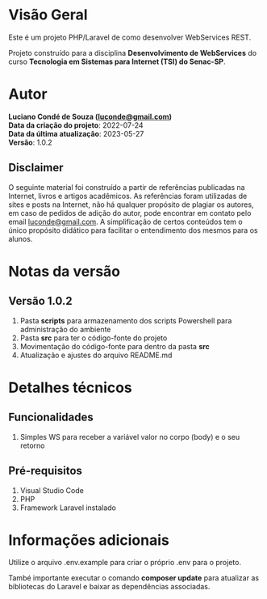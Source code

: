# Visão Geral
Este é um projeto PHP/Laravel de como desenvolver WebServices REST. 

Projeto construído para a disciplina **Desenvolvimento de WebServices** do curso **Tecnologia em Sistemas para Internet (TSI) do Senac-SP**.

# Autor
**Luciano Condé de Souza (luconde@gmail.com)**  
**Data da criação do projeto**: 2022-07-24  
**Data da última atualização**: 2023-05-27  
**Versão**: 1.0.2

## Disclaimer
O seguinte material foi construído a partir de referências publicadas na Internet, livros e artigos acadêmicos. As referências foram utilizadas de sites e posts na Internet, não há qualquer propósito de plagiar os autores, em caso de pedidos de adição do autor, pode encontrar em contato pelo email luconde@gmail.com. A simplificação de certos conteúdos tem o único propósito didático para facilitar o entendimento dos mesmos para os alunos.

# Notas da versão 
## Versão 1.0.2
1. Pasta **scripts** para armazenamento dos scripts Powershell para administração do ambiente
2. Pasta **src** para ter o código-fonte do projeto
3. Movimentação do código-fonte para dentro da pasta **src**
4. Atualização e ajustes do arquivo README.md

# Detalhes técnicos

## Funcionalidades
1. Simples WS para receber a variável valor no corpo (body) e o seu retorno

## Pré-requisitos
1. Visual Studio Code
2. PHP
3. Framework Laravel instalado

# Informações adicionais
Utilize o arquivo .env.example para criar o próprio .env para o projeto.

També importante executar o comando **composer update** para atualizar as bibliotecas do Laravel e baixar as dependências associadas.